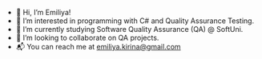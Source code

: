 - 👋 Hi, I’m Emiliya!
- 👀 I’m interested in programming with C# and Quality Assurance Testing.
- 🌱 I’m currently studying Software Quality Assurance (QA) @ SoftUni.
- 🔎 I’m looking to collaborate on QA projects.
- 📬 You can reach me at emiliya.kirina@gmail.com 


 
<!---
EmI-85/EmI-85 is a ✨ special ✨ repository because its `README.md` (this file) appears on your GitHub profile.
You can click the Preview link to take a look at your changes.
--->
